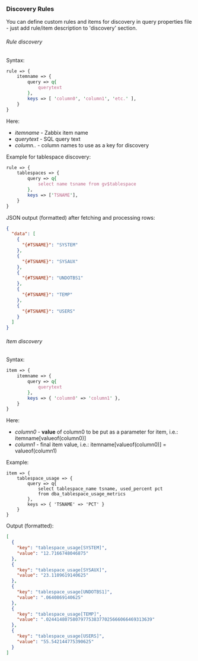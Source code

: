 ### Discovery Rules

You can define custom rules and items for discovery in query properties file - just add rule/item description to 'discovery' section.

###### Rule discovery
Syntax:

```perl
rule => {
    itemname => {
        query => q{
            querytext
        },
        keys => [ 'column0', 'column1', 'etc.' ],
    }
}
```

Here:
- *itemname* - Zabbix item name
- *querytext* - SQL query text
- *column..* - column names to use as a key for discovery

Example for tablespace discovery:
```perl
rule => {
    tablespaces => {
        query => q{
            select name tsname from gv$tablespace
        },
        keys => ['TSNAME'],
    }
}
```
JSON output (formatted) after fetching and processing rows:
```json
{
  "data": [
    {
      "{#TSNAME}": "SYSTEM"
    },
    {
      "{#TSNAME}": "SYSAUX"
    },
    {
      "{#TSNAME}": "UNDOTBS1"
    },
    {
      "{#TSNAME}": "TEMP"
    },
    {
      "{#TSNAME}": "USERS"
    }
  ]
}
```

###### Item discovery
Syntax:
```perl
item => {
    itemname => {
        query => q{
            querytext
        },
        keys => { 'column0' => 'column1' },
    }
}
```
Here:
- *column0* - **value** of column0 to be put as a parameter for item, i.e.: itemname[valueof(column0)]
- *column1* - final item value, i.e.: itemname[valueof(column0)] = valueof(column1)

Example:
```
item => {
    tablespace_usage => {
        query => q{
            select tablespace_name tsname, used_percent pct
            from dba_tablespace_usage_metrics
        },
        keys => { 'TSNAME' => 'PCT' }
    }
}
```

Output (formatted):
```json
[
  {
    "key": "tablespace_usage[SYSTEM]",
    "value": "12.7166748046875"
  },
  {
    "key": "tablespace_usage[SYSAUX]",
    "value": "23.1109619140625"
  },
  {
    "key": "tablespace_usage[UNDOTBS1]",
    "value": ".0640869140625"
  },
  {
    "key": "tablespace_usage[TEMP]",
    "value": ".0244148075807977538377025666066469313639"
  },
  {
    "key": "tablespace_usage[USERS]",
    "value": "55.542144775390625"
  }
]

```
